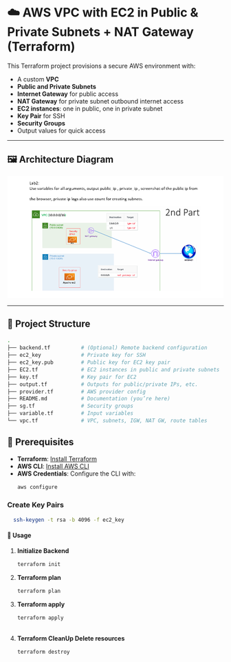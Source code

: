 # ☁️ AWS VPC with EC2 in Public & Private Subnets + NAT Gateway (Terraform)

This Terraform project provisions a secure AWS environment with:

- A custom **VPC**
- **Public and Private Subnets**
- **Internet Gateway** for public access
- **NAT Gateway** for private subnet outbound internet access
- **EC2 instances**: one in public, one in private subnet
- **Key Pair** for SSH
- **Security Groups**
- Output values for quick access

---

## 🖼️ Architecture Diagram

![Architecture Diagram](lab2.png)

---

## 📁 Project Structure

```bash
.
├── backend.tf          # (Optional) Remote backend configuration
├── ec2_key             # Private key for SSH
├── ec2_key.pub         # Public key for EC2 key pair
├── EC2.tf              # EC2 instances in public and private subnets
├── key.tf              # Key pair for EC2
├── output.tf           # Outputs for public/private IPs, etc.
├── provider.tf         # AWS provider config
├── README.md           # Documentation (you’re here)
├── sg.tf               # Security groups
├── variable.tf         # Input variables
└── vpc.tf              # VPC, subnets, IGW, NAT GW, route tables
```

## 🔧 Prerequisites
- **Terraform**: [Install Terraform](https://www.terraform.io/downloads)
- **AWS CLI**: [Install AWS CLI](https://docs.aws.amazon.com/cli/latest/userguide/getting-started-install.html)
- **AWS Credentials**: Configure the CLI with:
  ```bash
  aws configure
  ```
### Create Key Pairs 
 ```bash 
   ssh-keygen -t rsa -b 4096 -f ec2_key
  ```



#### 🚀 Usage


1. **Initialize Backend**
   ```bash
   terraform init

2. **Terraform plan**
   ```bash
   terraform plan   


3. **Terraform apply**
   ```bash
   terraform apply 



3. **Terraform CleanUp Delete resources**
   ```bash
   terraform destroy